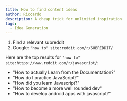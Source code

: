 ```yaml
---
title: How to find content ideas
author: Riccardo
description: A cheap trick for unlimited inspiration
tags:
  - Idea Generation
---
```


1. Find a relevant subreddit
2. Google: `"how to" site:reddit.com/r/SUBREDDIT/`

Here are the top results for `"how to" site:https://www.reddit.com/r/javascript/`:
- "How to actually Learn from the Documentation?"
- "How do I practice JavaScript?"
- "How did you learn Javascript?"
- "How to become a more well rounded dev"
- "How to develop android apps with javascript?"
